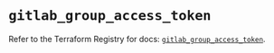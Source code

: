 # `gitlab_group_access_token`

Refer to the Terraform Registry for docs: [`gitlab_group_access_token`](https://registry.terraform.io/providers/gitlabhq/gitlab/18.5.0/docs/resources/group_access_token).
